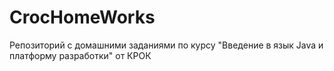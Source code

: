 # CrocHomeWorks
Репозиторий с домашними заданиями по курсу "Введение в язык Java и платформу разработки" от КРОК
